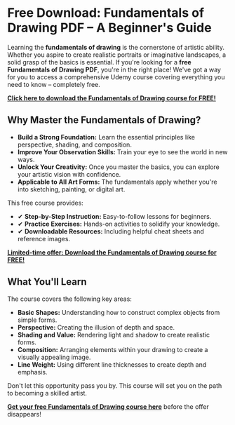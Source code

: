 # Free Download: Fundamentals of Drawing PDF – A Beginner's Guide

Learning the **fundamentals of drawing** is the cornerstone of artistic ability. Whether you aspire to create realistic portraits or imaginative landscapes, a solid grasp of the basics is essential. If you're looking for a **free Fundamentals of Drawing PDF**, you're in the right place! We've got a way for you to access a comprehensive Udemy course covering everything you need to know – completely free.

[**Click here to download the Fundamentals of Drawing course for FREE!**](https://udemywork.com/fundamentals-of-drawing)

## Why Master the Fundamentals of Drawing?

*   **Build a Strong Foundation:** Learn the essential principles like perspective, shading, and composition.
*   **Improve Your Observation Skills:** Train your eye to see the world in new ways.
*   **Unlock Your Creativity:** Once you master the basics, you can explore your artistic vision with confidence.
*   **Applicable to All Art Forms:** The fundamentals apply whether you're into sketching, painting, or digital art.

This free course provides:

*   ✔ **Step-by-Step Instruction:** Easy-to-follow lessons for beginners.
*   ✔ **Practice Exercises:** Hands-on activities to solidify your knowledge.
*   ✔ **Downloadable Resources:** Including helpful cheat sheets and reference images.

[**Limited-time offer: Download the Fundamentals of Drawing course for FREE!**](https://udemywork.com/fundamentals-of-drawing)

## What You'll Learn

The course covers the following key areas:

*   **Basic Shapes:** Understanding how to construct complex objects from simple forms.
*   **Perspective:** Creating the illusion of depth and space.
*   **Shading and Value:** Rendering light and shadow to create realistic forms.
*   **Composition:** Arranging elements within your drawing to create a visually appealing image.
*   **Line Weight:** Using different line thicknesses to create depth and emphasis.

Don't let this opportunity pass you by. This course will set you on the path to becoming a skilled artist.

**[Get your free Fundamentals of Drawing course here](https://udemywork.com/fundamentals-of-drawing)** before the offer disappears!

